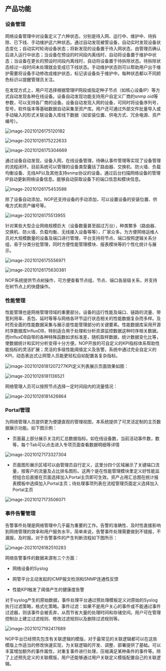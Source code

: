 ## 产品功能

### 设备管理

网络设备管理中对设备定义了六种状态，分别是待入网、运行中、维护中、待拆除、已下线、手动维护这六种状态。通过自动发现被管设备，自动实时发现设备状态变化；自动实时轮询设备状态；将新发现的设备置于待入网状态，由管理员确认后进入运行中状态；当设备在预设的时间段内离线时，自动将设备置于维护中状态；当设备在更长的预设时间段内离线时，自动将设备置于待拆除状态。待拆除状态经过一段时间未处理就会变成已下线状态。手动维护状态则可以帮助用户出于维护需要将设备手动修改成维护状态，标记该设备处于维护中。每种状态都以不同颜色标识以提醒管理员关注。

在发现方式上，用户可选择根据管理IP网段或指定种子节点（如核心设备IP）等方式自动发现各种在线设备。设备自动发现功能支持用户自定义厂商的snmp oid等参数，可以支持各厂商的设备。设备自动发现入网的设备，可同时将设备序列号，型号，软件版本等基础数据自动采集至资产库。用户还可通过外部文件批量导入或手动输入的形式关联设备入库线下数据（如安装位置、供电方式、冗余电源、资产编号）。

![image-20210126175120182](../assets/image-20210126175120182.png)

![image-20210126175222633](../assets/image-20210126175222633.png)

![image-20210126175304669](../assets/image-20210126175304669.png)

通过设备自动发现，设备入网，在线设备管理，待确认事件管理等实现了设备管理的流程闭环。目前系统可以管理的设备类型囊括了路由器、交换机、防火墙、负载均衡设备、无线AP以及其他支持snmp协议的设备。通过后台扫描网络设备的管理IP自动更新网络设备信息。能够自动获取设备下的端口信息和模块信息。

![image-20210126175453588](../assets/image-20210126175453588.png)

除了设备自动添加，NOP还支持设备的手动添加，可以设置设备的安装位置、供电方式和资产编号等。

![image-20210126175513955](../assets/image-20210126175513955.png)

针对某些大型企业网络规模巨大（设备数量甚至超过万台），种类繁多（路由器、交换机、防火墙、负载均衡、无线接入设备等等），厂家众多。为方便网络运维人员对大规模数量的设备及端口进行管理，平台支持将节点、端口按照逻辑关系分组，易于分类分批管理，同时方便性能管理模块、报表模块等的个性化统计与展示。

![image-20210126175556971](../assets/image-20210126175556971.png)

![image-20210126175630381](../assets/image-20210126175630381.png)

NOP系统提供节点树操作，可方便查看节点组、节点、端口各层级关系，并支持在树节点上的快捷操作。

### 性能管理

性能管理也是网络管理领域的重要部分。设备的运行性能及端口、链路的流量、带宽利用率、丢包、延时等等与网络各环节运行状态相关的性能数据复杂而多样。及时而全面的性能数据采集与展示是性能管理部分的关键要素。性能数据库采用开源时序数据库InfluxDB，特别适合用于处理和分析资源监控数据这种时序相关数据。而InfluxDB自带的各种特殊函数如求标准差，随机取样数据，统计数据变化比等，使数据统计和实时分析变得十分方便。NOP开放的可自定义的KPI指标体系帮助性能指标的灵活扩展；灵活的多级性能阈值定义及告警。系统中通过完全自定义的KPI，动态表达式让网管人员能更轻松自如配置各复杂指标。

![image-20210126181207277](../assets/image-20210126181207277.png)KPI定义列表展示页面效果如图：

![image-20210126181136521](../assets/image-20210126181136521.png)



网络管理人员可以按照节点选择一定时间段内的流量情况：

![image-20210126181426864](../assets/image-20210126181426864.png)

### Portal管理

为网络管理人员提供更为便捷直观的管理视图，本系统提供了可灵活定制的主页数据展示功能。如下图示例：

- 页面最上部分展示关注的汇总数据指标。如在线设备数，当前活动事件数，数等，每个Tab可以点击进入专项页面查看数据明细等详情

![image-20210127173327304](../assets/image-20210127173327304.png)

- 页面图形展示区域可以由管理员自行定义，这里分四个区域展示了关键端口流量，按客户的流量及占比排名图形。这两个是在性能管理模块里定义好性能监控组合后直接在页面选择加入Portal主页即可生效。资产占用汇总图在统计报表模板中选择加入Portal主页；待处理事项列表在流程管理页面定义选择加入Portal主页

![image-20210127173506071](../assets/image-20210127173506071.png)

### 事件告警管理

告警事件处理是网络管理中几乎最为重要的工作。告警的准确性、及时性直接影响到网络管理的效率和用户服务水平。简单来说，告警事件处理需要做到不错报，不漏报，及时报。对于告警事件的产生判断流程如下图所示：

![image-20210126182510283](../assets/image-20210126182510283.png)

网络告警事件的数据来源有三个方面：

- 网络设备的Syslog

- 网管平台主动发起的ICMP报文检测和SNMP连通性反馈

- 性能KPI触发了阈值产生的健康度告警

对于syslog产生的原始数据，事件处理平台通过预处理模板定义对原始的Syslog执行过滤策略，格式化策略。事件过滤：如果不是用户关心的事件或不能通过事件过滤器，则该事件会被丢弃，从而节省大量的处理时间和存储空间。用户可在管理控制台上建立过滤规则、修改过滤规则以及删除过滤规则等。

![image-20210127192417689](../assets/image-20210127192417689.png)

NOP平台已经预先包含有关联逻辑的模版，对于最常见的关联逻辑都可以在这些模版上作适当的修改快速实现，为关联逻辑的开发、调整、部署提供了基础。可以丰富增加额外的事件属性，对重复事件进行处理，压缩满足某种条件的事件等。除了上述预先定义的关联模版，用户还能够通过用户关联定义模版配置自己的关联逻辑。